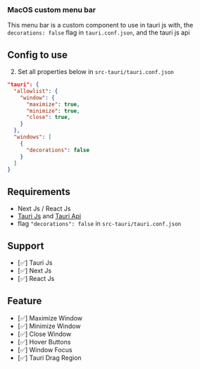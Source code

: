 ### MacOS custom menu bar
This menu bar is a custom component to use in tauri js with, the `decorations: false` flag in `tauri.conf.json`, and the tauri js api

## Config to use
2. Set all properties below in `src-tauri/tauri.conf.json`
  ```json
"tauri": {
    "allowlist": {
      "window": {
        "maximize": true,
        "minimize": true,
        "close": true,
      }
    },
    "windows": [
      {
        "decorations": false
      }
    ]
}
```
  


## Requirements
- Next Js / React Js
- [Tauri Js](https://tauri.app/) and [Tauri Api](https://tauri.app/v1/api/js/window)
- flag `"decorations": false` in `src-tauri/tauri.conf.json`

## Support
- [✅] Tauri Js
- [✅] Next Js
- [✅] React Js

## Feature
- [✅] Maximize Window
- [✅] Minimize Window
- [✅] Close Window
- [✅] Hover Buttons
- [✅] Window Focus
- [✅] Tauri Drag Region
